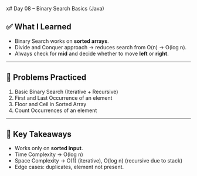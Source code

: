 
x# Day 08 – Binary Search Basics (Java)

## ✅ What I Learned
- Binary Search works on **sorted arrays**.
- Divide and Conquer approach → reduces search from O(n) → O(log n).
- Always check for **mid** and decide whether to move **left** or **right**.

---

## 📖 Problems Practiced
1. Basic Binary Search (Iterative + Recursive)
2. First and Last Occurrence of an element
3. Floor and Ceil in Sorted Array
4. Count Occurrences of an element

---

## 🔑 Key Takeaways
- Works only on **sorted input**.
- Time Complexity → O(log n)
- Space Complexity → O(1) (iterative), O(log n) (recursive due to stack)
- Edge cases: duplicates, element not present.
